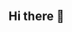 ## Hi there 👋

<!--
**Ilonakodland/Ilonakodland** is a ✨ _special_ ✨ repository because its `README.md` (this file) appears on your GitHub profile.

Here are some ideas to get you started:

## - 🔭 I’m currently working on bot discord 
## - 🌱 I’m currently learning translator on python M2.l4
## - 👯 I’m not currently collaborate with anyone at the moment
## - 🤔 I’m looking for help with my friends and tutor of python kodland
## - 💬 Ask me about my life 
## - 📫 How to reach me: at Whatsapp or dm me at instagram
- 😄 Pronouns: ...
## - ⚡ Fun fact: i am good at dancing 
-->
